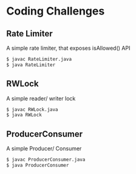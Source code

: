 # Coding Challenges

## Rate Limiter
A simple rate limiter, that exposes isAllowed() API


```bash
$ javac RateLimiter.java
$ java RateLimiter
```

## RWLock
A simple reader/ writer lock


```bash
$ javac RWLock.java
$ java RWLock
```

## ProducerConsumer 
A simple Producer/ Consumer 


```bash
$ javac ProducerConsumer.java
$ java ProducerConsumer
```

